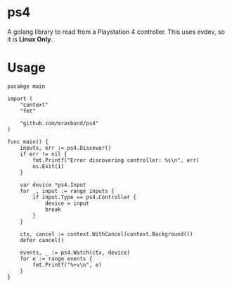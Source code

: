 # ps4

A golang library to read from a Playstation 4 controller. This uses evdev, so it is **Linux Only**.

# Usage

```golang
pacakge main

import (
	"context"
	"fmt"

	"github.com/mrasband/ps4"
)

func main() {
	inputs, err := ps4.Discover()
	if err != nil {
		fmt.Printf("Error discovering controller: %s\n", err)
		os.Exit(1)
	}

	var device *ps4.Input
	for _, input := range inputs {
		if input.Type == ps4.Controller {
			device = input
			break
		}
	}

	ctx, cancel := context.WithCancel(context.Background())
	defer cancel()

	events, _ := ps4.Watch(ctx, device)
	for e := range events {
		fmt.Printf("%+v\n", e)
	}
}
```
